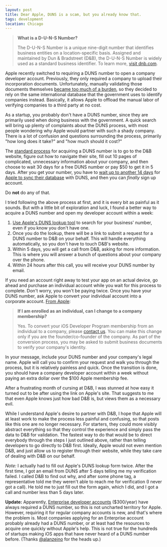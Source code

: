 ```yaml
---
layout: post
title: Dear Apple, DUNS is a scam, but you already know that.
tags: development
location: Chicago
---
```


> **What is a D-U-N-S Number?**
>
> The D-U-N-S Number is a unique nine-digit number that identifies business entities on a location-specific basis. Assigned and maintained by Dun & Bradstreet (D&B), the D-U-N-S Number is widely used as a standard business identifier. To learn more, [visit dnb.com](http://www.dnb.com/).

Apple recently switched to requiring a DUNS number to open a company developer account. Previously, they only required a company to upload their incorporation documents. Unfortunately, manually validating those documents themselves [became too much of a burden](http://www.quora.com/iOS-Development/Why-does-Apple-require-a-duns-number-for-a-company-developer-account), so they decided to rely on the same international database that the government uses to identify companies instead. Basically, it allows Apple to offload the manual labor of verifying companies to a third party at no cost.

As a startup, you probably don't have a DUNS number, since they are primarily used when doing business with the government. A quick search will bring up plenty of complaints about the DUNS process, with most people wondering why Apple would partner with such a shady company. There is a lot of confusion and questions surrounding the process, primarily "how long does it take?" and "how much should it cost?"

The [standard process](https://developer.apple.com/support/ios/D-U-N-S.html) for acquiring a DUNS number is to go to the D&B website, figure out how to navigate their site, fill out 10 pages of complicated, unnecessary information about your company, and then choose to wait 30 days for a free DUNS number or pay $50 to get it in 5 days. After you get your number, you have to [wait up to another 14 days](http://www.quora.com/Apple-Developer/What-is-the-schedule-Apple-uses-to-refresh-DUNS-numbers-in-their-system) for [Apple to sync their database](http://apple-duns.weebly.com) with DUNS, and then you can *finally* sign up account.

Do **not** do any of that.

I tried following the above process at first, and it is every bit as painful as it sounds. But with a little bit of exploration and luck, I found a better way to acquire a DUNS number and open my developer account within a week:

1. [Use Apple's DUNS lookup tool](https://developer.apple.com/ios/enroll/dunsLookupForm.action) to search for your business' number, even if you know you don't have one.
2. Once you do the lookup, there will be a link to submit a request for a DUNS number to D&B on your behalf. This will handle everything automatically, so you don't have to touch D&B's website.
3. Within 5 days, you will get a call from D&B, asking for more information. This is where you will answer a bunch of questions about your company over the phone.
4. Within 24 hours after this call, you will receive your DUNS number by email. 


If you need an account right away to test your app on an actual device, go ahead and purchase an individual account while you wait for this process to complete. Don't worry, you won't be paying twice. Once you have your DUNS number, ask Apple to convert your individual account into a corporate account. [From Apple](https://developer.apple.com/support/ios/account-management.html):

> **If I am enrolled as an individual, can I change to a company membership?**
>
> Yes. To convert your iOS Developer Program membership from an individual to a company, please [contact us](https://developer.apple.com/contact/submit.php). You can make this change only if you are the founder/co-founder of the company. As part of the conversion process, you may be asked to submit business documents to verify your company's identity.

In your message, include your DUNS number and your company's legal name. Apple will call you to confirm your request and walk you through the process, but it is relatively painless and quick. Once the transition is done, you should have a company developer account within a week without paying an extra dollar over the $100 Apple membership fee.

After a frustrating month of cursing at D&B, I was stunned at how easy it turned out to be after using the link on Apple's site. That suggests to me that even Apple knows just how bad D&B is, but views them as a necessary evil.

While I understand Apple's desire to partner with D&B, I hope that Apple will at least work to make the process less painful and confusing, so that posts like this one are no longer necessary. For starters, they could more visibly abstract everything so that they control the experience and simply pass the data to D&B for validation. The fastest way to do that would be to direct everybody through the steps I just outlined above, rather than telling developers to go directly to D&B first. Ideally, Apple would not even mention D&B, and just allow us to register through their website, while they take care of dealing with D&B on our behalf.

*Note:* I actually had to fill out Apple's DUNS lookup form twice. After the first time, I got an email from DUNS after 5 days telling me my verification failed. I called D&B to find out why, and after some phone tag, a representative told me they weren't able to reach me for verification (I never got a call). He told me to just fill out the form again, which I did, and I got a call and number less than 5 days later.

**Update:** Apparently, [Enterprise developer accounts](https://developer.apple.com/programs/ios/enterprise/) ($300/year) have always required a DUNS number, so this is not uncharted territory for Apple. However, requiring it for regular company accounts is new, and that's where the problem is. Most companies applying for an Enterprise account probably already had a DUNS number, or at least had the resources to acquire one quickly without Apple's help. This is not true for the hundreds of startups making iOS apps that have never heard of a DUNS number before. (Thanks [@alanzeino](https://twitter.com/alanzeino/status/286384362872786944) for the heads up.)